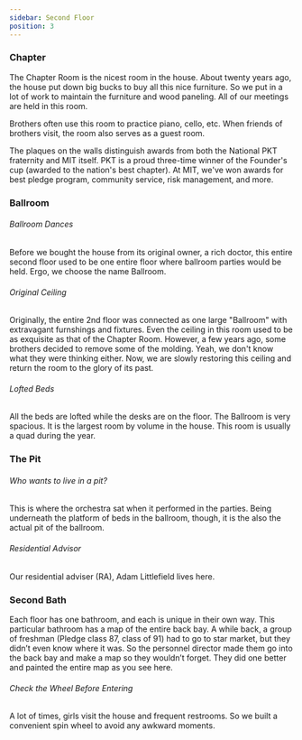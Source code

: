 ```yaml
---
sidebar: Second Floor
position: 3
---
```

### Chapter

The Chapter Room is the nicest room in the house. About twenty years ago, the house put down big bucks to buy all this nice furniture. So we put in a lot of work to maintain the furniture and wood paneling. All of our meetings are held in this room.

Brothers often use this room to practice piano, cello, etc. When friends of brothers visit, the room also serves as a guest room.

The plaques on the walls distinguish awards from both the National PKT fraternity and MIT itself. PKT is a proud three-time winner of the Founder's cup (awarded to the nation's best chapter). At MIT, we've won awards for best pledge program, community service, risk management, and more.

### Ballroom

###### Ballroom Dances

Before we bought the house from its original owner, a rich doctor, this entire second floor used to be one entire floor where ballroom parties would be held. Ergo, we choose the name Ballroom.

###### Original Ceiling

Originally, the entire 2nd floor was connected as one large "Ballroom" with extravagant furnshings and fixtures. Even the ceiling in this room used to be as exquisite as that of the Chapter Room. However, a few years ago, some brothers decided to remove some of the molding. Yeah, we don't know what they were thinking either. Now, we are slowly restoring this ceiling and return the room to the glory of its past.

###### Lofted Beds

All the beds are lofted while the desks are on the floor. The Ballroom is very spacious. It is the largest room by volume in the house. This room is usually a quad during the year.

### The Pit

###### Who wants to live in a pit?

This is where the orchestra sat when it performed in the parties. Being underneath the platform of beds in the ballroom, though, it is the also the actual pit of the ballroom.

###### Residential Advisor

Our residential adviser (RA), Adam Littlefield lives here.

### Second Bath

Each floor has one bathroom, and each is unique in their own way. This particular bathroom has a map of the entire back bay. A while back, a group of freshman (Pledge class 87, class of 91) had to go to star market, but they didn’t even know where it was. So the personnel director made them go into the back bay and make a map so they wouldn’t forget. They did one better and painted the entire map as you see here.

###### Check the Wheel Before Entering

A lot of times, girls visit the house and frequent restrooms. So we built a convenient spin wheel to avoid any awkward moments.
